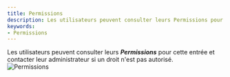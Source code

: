 ```yaml
---
title: Permissions
description: Les utilisateurs peuvent consulter leurs Permissions pour cette entrée et contacter leur administrateur si un droit n'est pas autorisé.
keywords:
- Permissions
---
```

Les utilisateurs peuvent consulter leurs ***Permissions*** pour cette entrée et contacter leur administrateur si un droit n'est pas autorisé.  
![Permissions](/img/fr/server/ServerOp4083.png) 

